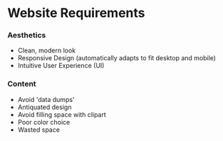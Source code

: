 # Website Requirements
### Aesthetics
* Clean, modern look
* Responsive Design (automatically adapts to fit desktop and mobile)
* Intuitive User Experience (UI)

### Content

* Avoid 'data dumps'
* Antiquated design
* Avoid filling space with clipart
* Poor color choice
* Wasted space


